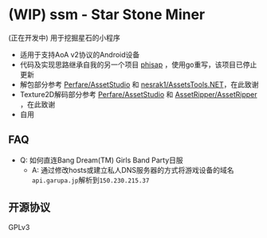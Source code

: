 # (WIP) ssm - Star Stone Miner
(正在开发中) 用于挖掘星石的小程序

- 适用于支持AoA v2协议的Android设备
- 代码及实现思路继承自我的另一个项目 [phisap](https://github.com/kvarenzn/phisap) ，使用go重写，该项目已停止更新
- 解包部分参考 [Perfare/AssetStudio](https://github.com/Perfare/AssetStudio.git) 和 [nesrak1/AssetsTools.NET](https://github.com/nesrak1/AssetsTools.NET.git)，在此致谢
- Texture2D解码部分参考 [Perfare/AssetStudio](https://github.com/Perfare/AssetStudio.git) 和 [AssetRipper/AssetRipper](https://github.com/AssetRipper/AssetRipper.git) ，在此致谢
- 自用

## FAQ
- Q: 如何直连Bang Dream(TM) Girls Band Party日服
	- A: 通过修改hosts或建立私人DNS服务器的方式将游戏设备的域名`api.garupa.jp`解析到`150.230.215.37`

## 开源协议
GPLv3
